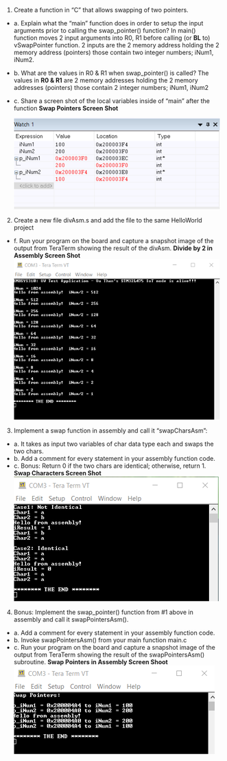 1. Create a function in “C” that allows swapping of two pointers.
 * a. Explain what the “main” function does in order to setup the input arguments prior to
      calling the swap_pointer() function?
      In main() function moves 2 input arguments into R0, R1 before calling (or **BL** to) vSwapPointer function.  2 inputs are the 2 memory address holding the 2 memory address (pointers) those contain two integer numbers; iNum1, iNum2.
 * b. What are the values in R0 & R1 when swap_pointer() is called? The values in **R0 & R1** are 2 memory 
      addresses holding the 2 memory addresses (pointers) those contain 2 integer numbers; iNum1, iNum2
 * c. Share a screen shot of the local variables inside of “main” after the function
      **Swap Pointers Screen Shot**
     
     ![Image Swap Pointers](https://github.com/vuthan/embsys310/blob/master/assignment05/swappointers.png)

2. Create a new file divAsm.s and add the file to the same HelloWorld project
 * f. Run your program on the board and capture a snapshot image of the output from
      TeraTerm showing the result of the divAsm.
      **Divide by 2 in Assembly Screen Shot**
      ![Divide by 2](https://github.com/vuthan/embsys310/blob/master/assignment05/divby2.png)

3. Implement a swap function in assembly and call it “swapCharsAsm”:
 * a. It takes as input two variables of char data type each and swaps the two chars.
 * b. Add a comment for every statement in your assembly function code.
 * c. Bonus: Return 0 if the two chars are identical; otherwise, return 1.
      **Swap Characters Screen Shot**
      ![Swap Characters](https://github.com/vuthan/embsys310/blob/master/assignment05/swapchars.png)

4. Bonus: Implement the swap_pointer() function from #1 above in assembly and call it
   swapPointersAsm().
 * a. Add a comment for every statement in your assembly function code.
 * b. Invoke swapPointersAsm() from your main function main.c
 * c. Run your program on the board and capture a snapshot image of the output from
      TeraTerm showing the result of the swapPointersAsm() subroutine.
      **Swap Pointers in Assembly Screen Shoot**
      ![Swap Characters](https://github.com/vuthan/embsys310/blob/master/assignment05/swappointersasm.png)
